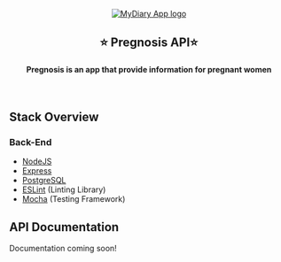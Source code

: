 <a href="" target="_blank"><p align="center">
  <img src="public/images/write_64.png" alt="MyDiary App logo">
</p></a>
<h2 align="center">⭐ Pregnosis API⭐</h2>
<h4 align="center">Pregnosis is an app that provide information for pregnant women</h4>
<br>

## Stack Overview

### Back-End

- [NodeJS](https://nodejs.org/en/)
- [Express](https://expressjs.com/)
- [PostgreSQL](https://www.mongodb.com/)
- [ESLint](https://eslint.org/) (Linting Library)
- [Mocha](https://mochajs.org/) (Testing Framework)


## API Documentation
Documentation coming soon!
